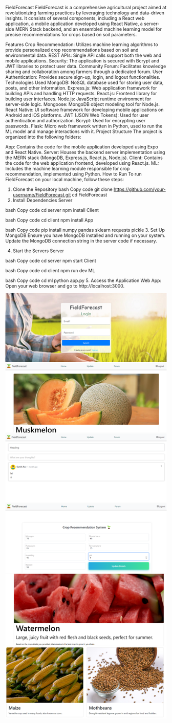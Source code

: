 
FieldForecast
FieldForecast is a comprehensive agricultural project aimed at revolutionizing farming practices by leveraging technology and data-driven insights. It consists of several components, including a React web application, a mobile application developed using React Native, a server-side MERN Stack backend, and an ensembled machine learning model for precise recommendations for crops based on soil parameters.

Features
Crop Recommendation: Utilizes machine learning algorithms to provide personalized crop recommendations based on soil and environmental data.
REST APIs: Single API calls support both the web and mobile applications.
Security: The application is secured with Bcrypt and JWT libraries to protect user data.
Community Forum: Facilitates knowledge sharing and collaboration among farmers through a dedicated forum.
User Authentication: Provides secure sign-up, login, and logout functionalities.
Technologies Used
MongoDB: NoSQL database used for storing user data, posts, and other information.
Express.js: Web application framework for building APIs and handling HTTP requests.
React.js: Frontend library for building user interfaces.
Node.js: JavaScript runtime environment for server-side logic.
Mongoose: MongoDB object modeling tool for Node.js.
React Native: UI software framework for developing mobile applications on Android and iOS platforms.
JWT (JSON Web Tokens): Used for user authentication and authorization.
Bcrypt: Used for encrypting user passwords.
Flask: Micro web framework written in Python, used to run the ML model and manage interactions with it.
Project Structure
The project is organized into the following folders:

App: Contains the code for the mobile application developed using Expo and React Native.
Server: Houses the backend server implementation using the MERN stack (MongoDB, Express.js, React.js, Node.js).
Client: Contains the code for the web application frontend, developed using React.js.
ML: Includes the machine learning module responsible for crop recommendation, implemented using Python.
How to Run
To run FieldForecast on your local machine, follow these steps:

1. Clone the Repository
bash
Copy code
git clone https://github.com/your-username/FieldForecast.git
cd FieldForecast
2. Install Dependencies
Server

bash
Copy code
cd server
npm install
Client

bash
Copy code
cd client
npm install
App


bash
Copy code
pip install numpy pandas sklearn requests pickle
3. Set Up MongoDB
Ensure you have MongoDB installed and running on your system. Update the MongoDB connection string in the server code if necessary.

4. Start the Servers
Server

bash
Copy code
cd server
npm start
Client

bash
Copy code
cd client
npm run dev
ML

bash
Copy code
cd ml
python app.py
5. Access the Application
Web App: Open your web browser and go to http://localhost:3000.



![Desktop Screenshot 1](./Images/Desktop-1.png)
![Desktop Screenshot 2](./Images/Desktop-2.png)
![Mobile Screenshot 1](./Images/Desktop-3.png)
![Desktop Screenshot 1](./Images/Desktop-4.png)
![Desktop Screenshot 2](./Images/Desktop-5.png)
![Mobile Screenshot 1](./Images/Desktop-6.png)